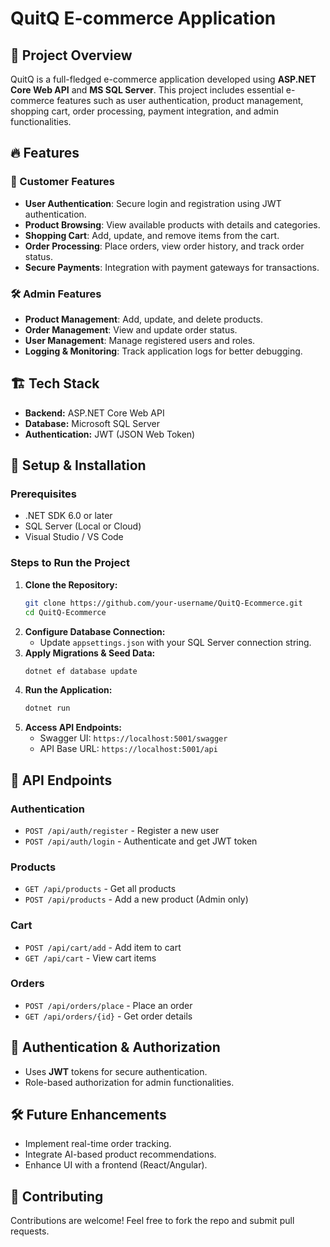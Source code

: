 # QuitQ E-commerce Application

## 📌 Project Overview
QuitQ is a full-fledged e-commerce application developed using **ASP.NET Core Web API** and **MS SQL Server**. This project includes essential e-commerce features such as user authentication, product management, shopping cart, order processing, payment integration, and admin functionalities.

## 🔥 Features
### 🛒 Customer Features
- **User Authentication**: Secure login and registration using JWT authentication.
- **Product Browsing**: View available products with details and categories.
- **Shopping Cart**: Add, update, and remove items from the cart.
- **Order Processing**: Place orders, view order history, and track order status.
- **Secure Payments**: Integration with payment gateways for transactions.

### 🛠️ Admin Features
- **Product Management**: Add, update, and delete products.
- **Order Management**: View and update order status.
- **User Management**: Manage registered users and roles.
- **Logging & Monitoring**: Track application logs for better debugging.

## 🏗️ Tech Stack
- **Backend:** ASP.NET Core Web API
- **Database:** Microsoft SQL Server
- **Authentication:** JWT (JSON Web Token)


## 🚀 Setup & Installation
### Prerequisites
- .NET SDK 6.0 or later
- SQL Server (Local or Cloud)
- Visual Studio / VS Code

### Steps to Run the Project
1. **Clone the Repository:**
   ```sh
   git clone https://github.com/your-username/QuitQ-Ecommerce.git
   cd QuitQ-Ecommerce
   ```
2. **Configure Database Connection:**
   - Update `appsettings.json` with your SQL Server connection string.
3. **Apply Migrations & Seed Data:**
   ```sh
   dotnet ef database update
   ```
4. **Run the Application:**
   ```sh
   dotnet run
   ```
5. **Access API Endpoints:**
   - Swagger UI: `https://localhost:5001/swagger`
   - API Base URL: `https://localhost:5001/api`

## 📜 API Endpoints
### Authentication
- `POST /api/auth/register` - Register a new user
- `POST /api/auth/login` - Authenticate and get JWT token

### Products
- `GET /api/products` - Get all products
- `POST /api/products` - Add a new product (Admin only)

### Cart
- `POST /api/cart/add` - Add item to cart
- `GET /api/cart` - View cart items

### Orders
- `POST /api/orders/place` - Place an order
- `GET /api/orders/{id}` - Get order details

## 🔐 Authentication & Authorization
- Uses **JWT** tokens for secure authentication.
- Role-based authorization for admin functionalities.

## 🛠️ Future Enhancements
- Implement real-time order tracking.
- Integrate AI-based product recommendations.
- Enhance UI with a frontend (React/Angular).

## 📌 Contributing
Contributions are welcome! Feel free to fork the repo and submit pull requests.

